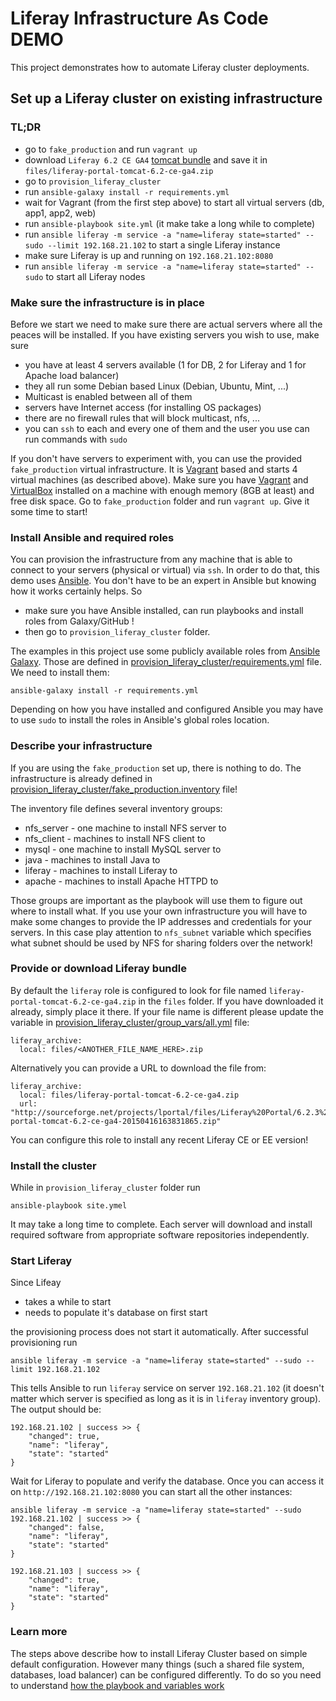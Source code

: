Liferay Infrastructure As Code DEMO
=========

This project demonstrates how to automate Liferay cluster deployments.  


Set up a Liferay cluster on existing infrastructure
------------

### TL;DR

  * go to `fake_production` and run `vagrant up`
  * download `Liferay 6.2 CE GA4` [tomcat bundle](http://sourceforge.net/projects/lportal/files/Liferay%20Portal/6.2.3%20GA4/liferay-portal-tomcat-6.2-ce-ga4-20150416163831865.zip) and save it in `files/liferay-portal-tomcat-6.2-ce-ga4.zip`  
  * go to `provision_liferay_cluster`
  * run `ansible-galaxy install -r requirements.yml`
  * wait for Vagrant (from the first step above) to start all virtual servers (db, app1, app2, web) 
  * run `ansible-playbook site.yml` (it make take a long while to complete)
  * run `ansible liferay -m service -a "name=liferay state=started" --sudo --limit 192.168.21.102` to start a single Liferay instance
  * make sure Liferay is up and running on `192.168.21.102:8080`
  * run `ansible liferay -m service -a "name=liferay state=started" --sudo` to start all Liferay nodes   

### Make sure the infrastructure is in place

Before we start we need to make sure there are actual servers where all the peaces will be installed.
If you have existing servers you wish to use, make sure 

  * you have at least 4 servers available (1 for DB, 2 for Liferay and 1 for Apache load balancer) 
  * they all run some Debian based Linux (Debian, Ubuntu, Mint, ...)
  * Multicast is enabled between all of them 
  * servers have Internet access (for installing OS packages) 
  * there are no firewall rules that will block multicast, nfs, ...
  * you can `ssh` to each and every one of them and the user you use can run commands with `sudo` 

If you don't have servers to experiment with, you can use the provided `fake_production` virtual infrastructure. It is [Vagrant](https://www.vagrantup.com/) based and starts 4 virtual machines (as described above). Make sure you have [Vagrant](https://www.vagrantup.com/) and [VirtualBox](https://www.virtualbox.org/) installed on a machine with enough memory (8GB at least) and free disk space. Go to `fake_production` folder and run `vagrant up`. Give it some time to start!

### Install Ansible and required roles

You can provision the infrastructure from any machine that is able to connect to your servers (physical or virtual) via `ssh`. In order to do that, this demo uses [Ansible](http://www.ansible.com/home). You don't have to be an expert in Ansible but knowing how it works certainly helps. So   
  
  * make sure you have Ansible installed, can run playbooks and install roles from Galaxy/GitHub ! 
  * then go to `provision_liferay_cluster` folder. 
 
The examples in this project use some publicly available roles from [Ansible Galaxy](http://galaxy.ansible.com/). Those are defined in [provision_liferay_cluster/requirements.yml](provision_liferay_cluster/requirements.yml) file. We need to install them:

```
ansible-galaxy install -r requirements.yml 
``` 
Depending on how you have installed and configured Ansible you may have to use `sudo` to install the roles in Ansible's global roles location. 


### Describe your infrastructure

If you are using the `fake_production` set up, there is nothing to do. The infrastructure is already defined in [provision_liferay_cluster/fake_production.inventory](provision_liferay_cluster/fake_production.inventory) file!  

The inventory file defines several inventory groups: 

  * nfs_server - one machine to install NFS server to
  * nfs_client - machines to install NFS client to
  * mysql - one machine to install MySQL server to
  * java - machines to install Java to
  * liferay - machines to install Liferay to
  * apache - machines to install Apache HTTPD to

Those groups are important as the playbook will use them to figure out where to install what. If you use your own infrastructure you will have to make some changes to provide the IP addresses and credentials for your servers. In this case play attention to `nfs_subnet` variable which specifies what subnet should be used by NFS for sharing folders over the network!

### Provide or download Liferay bundle

By default the `liferay` role is configured to look for file named `liferay-portal-tomcat-6.2-ce-ga4.zip` in the `files` folder. If you have downloaded it already, simply place it there. If your file name is different please update the variable in [provision_liferay_cluster/group_vars/all.yml](provision_liferay_cluster/group_vars/all.yml) file:

    liferay_archive: 
      local: files/<ANOTHER_FILE_NAME_HERE>.zip

Alternatively you can provide a URL to download the file from: 

    liferay_archive: 
      local: files/liferay-portal-tomcat-6.2-ce-ga4.zip
      url: "http://sourceforge.net/projects/lportal/files/Liferay%20Portal/6.2.3%20GA4/liferay-portal-tomcat-6.2-ce-ga4-20150416163831865.zip" 

You can configure this role to install any recent Liferay CE or EE version!    

### Install the cluster

While in `provision_liferay_cluster` folder run

```
ansible-playbook site.ymel
```

It may take a long time to complete. Each server will download and install required software from appropriate software repositories independently. 


### Start Liferay

Since Lifeay 

 * takes a while to start
 * needs to populate it's database on first start
 
the provisioning process does not start it automatically. After successful provisioning run 

```
ansible liferay -m service -a "name=liferay state=started" --sudo --limit 192.168.21.102
```

This tells Ansible to run `liferay` service on server `192.168.21.102` (it doesn't matter which server is specified as long as it is in `liferay` inventory group). The output should be:

``` 
192.168.21.102 | success >> {
    "changed": true, 
    "name": "liferay", 
    "state": "started"
}
```

Wait for Liferay to populate and verify the database. Once you can access it on `http://192.168.21.102:8080` you can start all the other instances:

```
ansible liferay -m service -a "name=liferay state=started" --sudo 
192.168.21.102 | success >> {
    "changed": false, 
    "name": "liferay", 
    "state": "started"
}

192.168.21.103 | success >> {
    "changed": true, 
    "name": "liferay", 
    "state": "started"
}
```

### Learn more

The steps above describe how to install Liferay Cluster based on simple default configuration. However many things (such a shared file system, databases, load balancer) can be configured differently. To do so you need to understand [how the playbook and variables work](playbook_and_variables.md)

 
   
